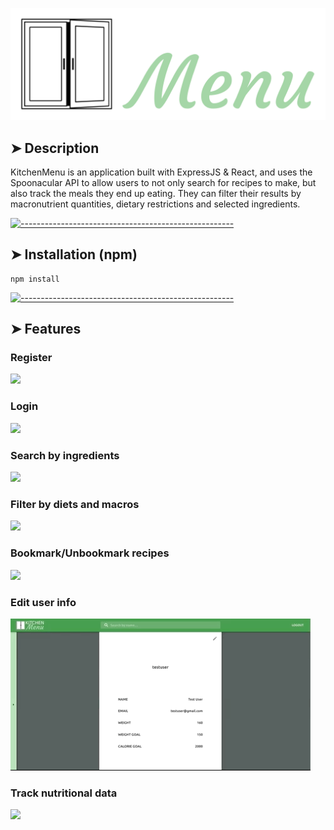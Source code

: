 ![alt text](src/images/logo.png "Text")

## ➤ Description

KitchenMenu is an application built with ExpressJS & React, and uses the Spoonacular API to allow users to not only search for recipes to make, but also track the meals they end up eating. They can filter their results by macronutrient quantities, dietary restrictions and selected ingredients.

[![-----------------------------------------------------](https://raw.githubusercontent.com/andreasbm/readme/master/assets/lines/colored.png)](#installation)

## ➤ Installation (npm)

```
npm install
```

[![-----------------------------------------------------](https://raw.githubusercontent.com/andreasbm/readme/master/assets/lines/colored.png)](#features)

## ➤ Features

### Register

![](kitchenmenu_screenshots/register.gif)

### Login

![](kitchenmenu_screenshots/login.gif)

### Search by ingredients

![](kitchenmenu_screenshots/kitchen_page.gif)

### Filter by diets and macros

![](kitchenmenu_screenshots/homepage_filter.gif)

### Bookmark/Unbookmark recipes

![](kitchenmenu_screenshots/bookmark.gif)

### Edit user info

![](kitchenmenu_screenshots/edit_profile.gif)

### Track nutritional data

![](kitchenmenu_screenshots/meal_tracker.gif)
